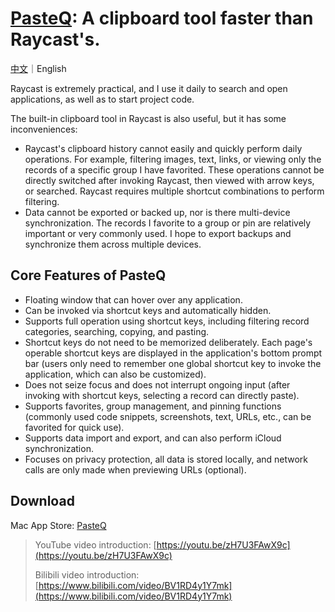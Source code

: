 # [PasteQ](https://apps.apple.com/app/pasteq/id6443971843): A clipboard tool faster than Raycast's.

[中文](README_CN.md)｜English

Raycast is extremely practical, and I use it daily to search and open applications, as well as to start project code.

The built-in clipboard tool in Raycast is also useful, but it has some inconveniences:

* Raycast's clipboard history cannot easily and quickly perform daily operations. For example, filtering images, text, links, or viewing only the records of a specific group I have favorited. These operations cannot be directly switched after invoking Raycast, then viewed with arrow keys, or searched. Raycast requires multiple shortcut combinations to perform filtering.
* Data cannot be exported or backed up, nor is there multi-device synchronization. The records I favorite to a group or pin are relatively important or very commonly used. I hope to export backups and synchronize them across multiple devices.

## Core Features of PasteQ

* Floating window that can hover over any application.
* Can be invoked via shortcut keys and automatically hidden.
* Supports full operation using shortcut keys, including filtering record categories, searching, copying, and pasting.
* Shortcut keys do not need to be memorized deliberately. Each page's operable shortcut keys are displayed in the application's bottom prompt bar (users only need to remember one global shortcut key to invoke the application, which can also be customized).
* Does not seize focus and does not interrupt ongoing input (after invoking with shortcut keys, selecting a record can directly paste).
* Supports favorites, group management, and pinning functions (commonly used code snippets, screenshots, text, URLs, etc., can be favorited for quick use).
* Supports data import and export, and can also perform iCloud synchronization.
* Focuses on privacy protection, all data is stored locally, and network calls are only made when previewing URLs (optional).

## Download

Mac App Store: [PasteQ](https://apps.apple.com/app/pasteq/id6443971843)

> YouTube video introduction: [https://youtu.be/zH7U3FAwX9c](https://youtu.be/zH7U3FAwX9c)
>
> Bilibili video introduction: [https://www.bilibili.com/video/BV1RD4y1Y7mk](https://www.bilibili.com/video/BV1RD4y1Y7mk)
